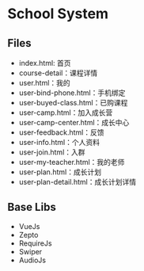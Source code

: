 # School System

## Files
- index.html: 首页
- course-detail：课程详情
- user.html：我的
- user-bind-phone.html：手机绑定
- user-buyed-class.html：已购课程
- user-camp.html：加入成长营
- user-camp-center.html：成长中心
- user-feedback.html：反馈
- user-info.html：个人资料
- user-join.html：入群
- user-my-teacher.html：我的老师
- user-plan.html：成长计划
- user-plan-detail.html：成长计划详情

## Base Libs
- VueJs
- Zepto
- RequireJs
- Swiper
- AudioJs